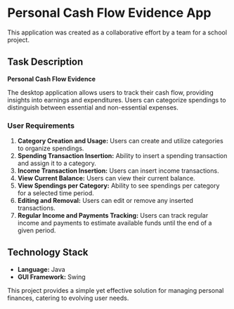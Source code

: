 # Personal Cash Flow Evidence App

This application was created as a collaborative effort by a team for a school project.

## Task Description

**Personal Cash Flow Evidence**

The desktop application allows users to track their cash flow, providing insights into earnings and expenditures. Users can categorize spendings to distinguish between essential and non-essential expenses.

### User Requirements

1. **Category Creation and Usage:** Users can create and utilize categories to organize spendings.
2. **Spending Transaction Insertion:** Ability to insert a spending transaction and assign it to a category.
3. **Income Transaction Insertion:** Users can insert income transactions.
4. **View Current Balance:** Users can view their current balance.
5. **View Spendings per Category:** Ability to see spendings per category for a selected time period.
6. **Editing and Removal:** Users can edit or remove any inserted transactions.
7. **Regular Income and Payments Tracking:** Users can track regular income and payments to estimate available funds until the end of a given period.

## Technology Stack

- **Language:** Java
- **GUI Framework:** Swing

This project provides a simple yet effective solution for managing personal finances, catering to evolving user needs.
